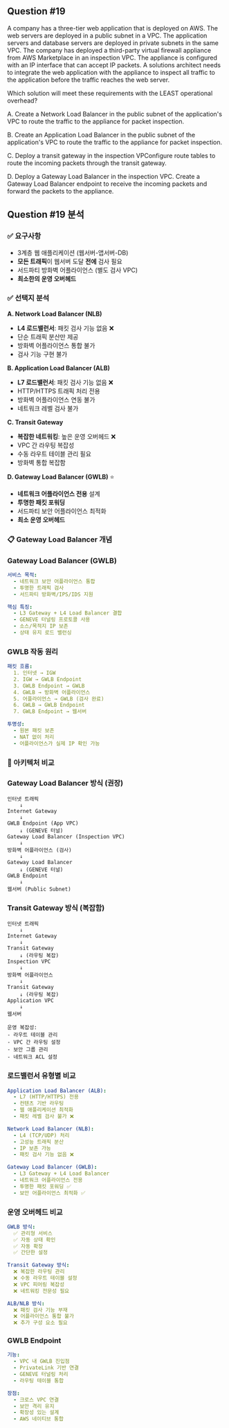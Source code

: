 ## Question #19
A company has a three-tier web application that is deployed on AWS. 
The web servers are deployed in a public subnet in a VPC. 
The application servers and database servers are deployed in private subnets in the same VPC. 
The company has deployed a third-party virtual firewall appliance from AWS Marketplace in an inspection VPC. 
The appliance is configured with an IP interface that can accept IP packets.
A solutions architect needs to integrate the web application with the appliance to inspect all traffic to the application before the traffic reaches the web server.

Which solution will meet these requirements with the LEAST operational overhead?

A. Create a Network Load Balancer in the public subnet of the application's VPC to route the traffic to the appliance for packet inspection.

B. Create an Application Load Balancer in the public subnet of the application's VPC to route the traffic to the appliance for packet inspection.

C. Deploy a transit gateway in the inspection VPConfigure route tables to route the incoming packets through the transit gateway.

D. Deploy a Gateway Load Balancer in the inspection VPC. Create a Gateway Load Balancer endpoint to receive the incoming packets and forward the packets to the appliance.

## Question #19 분석

### ✅ 요구사항
- 3계층 웹 애플리케이션 (웹서버-앱서버-DB)
- **모든 트래픽**이 웹서버 도달 **전에** 검사 필요
- 서드파티 방화벽 어플라이언스 (별도 검사 VPC)
- **최소한의 운영 오버헤드**

### ✅ 선택지 분석

**A. Network Load Balancer (NLB)**
- **L4 로드밸런서**: 패킷 검사 기능 없음 ❌
- 단순 트래픽 분산만 제공
- 방화벽 어플라이언스 통합 불가
- 검사 기능 구현 불가

**B. Application Load Balancer (ALB)**
- **L7 로드밸런서**: 패킷 검사 기능 없음 ❌
- HTTP/HTTPS 트래픽 처리 전용
- 방화벽 어플라이언스 연동 불가
- 네트워크 레벨 검사 불가

**C. Transit Gateway**
- **복잡한 네트워킹**: 높은 운영 오버헤드 ❌
- VPC 간 라우팅 복잡성
- 수동 라우트 테이블 관리 필요
- 방화벽 통합 복잡함

**D. Gateway Load Balancer (GWLB)** ⭐
- **네트워크 어플라이언스 전용** 설계
- **투명한 패킷 포워딩**
- 서드파티 보안 어플라이언스 최적화
- **최소 운영 오버헤드**

### 📋 Gateway Load Balancer 개념

### **Gateway Load Balancer (GWLB)**
```yaml
서비스 목적:
  - 네트워크 보안 어플라이언스 통합
  - 투명한 트래픽 검사
  - 서드파티 방화벽/IPS/IDS 지원

핵심 특징:
  - L3 Gateway + L4 Load Balancer 결합
  - GENEVE 터널링 프로토콜 사용
  - 소스/목적지 IP 보존
  - 상태 유지 로드 밸런싱
```

### **GWLB 작동 원리**
```yaml
패킷 흐름:
  1. 인터넷 → IGW
  2. IGW → GWLB Endpoint
  3. GWLB Endpoint → GWLB
  4. GWLB → 방화벽 어플라이언스
  5. 어플라이언스 → GWLB (검사 완료)
  6. GWLB → GWLB Endpoint
  7. GWLB Endpoint → 웹서버

투명성:
  - 원본 패킷 보존
  - NAT 없이 처리
  - 어플라이언스가 실제 IP 확인 가능
```

### 🔄 아키텍처 비교

### **Gateway Load Balancer 방식 (권장)**
```
인터넷 트래픽
    ↓
Internet Gateway
    ↓
GWLB Endpoint (App VPC)
    ↓ (GENEVE 터널)
Gateway Load Balancer (Inspection VPC)
    ↓
방화벽 어플라이언스 (검사)
    ↓
Gateway Load Balancer
    ↓ (GENEVE 터널)
GWLB Endpoint
    ↓
웹서버 (Public Subnet)
```

### **Transit Gateway 방식 (복잡함)**
```
인터넷 트래픽
    ↓
Internet Gateway
    ↓
Transit Gateway
    ↓ (라우팅 복잡)
Inspection VPC
    ↓
방화벽 어플라이언스
    ↓
Transit Gateway
    ↓ (라우팅 복잡)
Application VPC
    ↓
웹서버

운영 복잡성:
- 라우트 테이블 관리
- VPC 간 라우팅 설정
- 보안 그룹 관리
- 네트워크 ACL 설정
```

### **로드밸런서 유형별 비교**
```yaml
Application Load Balancer (ALB):
  - L7 (HTTP/HTTPS) 전용
  - 컨텐츠 기반 라우팅
  - 웹 애플리케이션 최적화
  - 패킷 레벨 검사 불가 ❌

Network Load Balancer (NLB):
  - L4 (TCP/UDP) 처리
  - 고성능 트래픽 분산
  - IP 보존 가능
  - 패킷 검사 기능 없음 ❌

Gateway Load Balancer (GWLB):
  - L3 Gateway + L4 Load Balancer
  - 네트워크 어플라이언스 전용
  - 투명한 패킷 포워딩 ✅
  - 보안 어플라이언스 최적화 ✅
```

### **운영 오버헤드 비교**
```yaml
GWLB 방식:
  ✅ 관리형 서비스
  ✅ 자동 상태 확인
  ✅ 자동 확장
  ✅ 간단한 설정

Transit Gateway 방식:
  ❌ 복잡한 라우팅 관리
  ❌ 수동 라우트 테이블 설정
  ❌ VPC 피어링 복잡성
  ❌ 네트워킹 전문성 필요

ALB/NLB 방식:
  ❌ 패킷 검사 기능 부재
  ❌ 어플라이언스 통합 불가
  ❌ 추가 구성 요소 필요
```

### **GWLB Endpoint**
```yaml
기능:
  - VPC 내 GWLB 진입점
  - PrivateLink 기반 연결
  - GENEVE 터널링 처리
  - 라우팅 테이블 통합

장점:
  - 크로스 VPC 연결
  - 보안 격리 유지
  - 확장성 있는 설계
  - AWS 네이티브 통합
```
